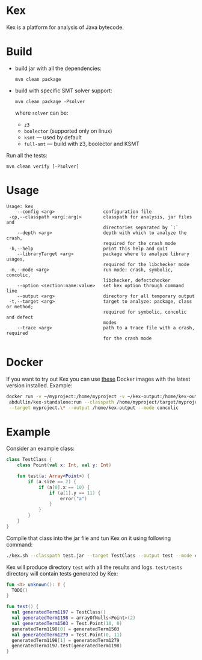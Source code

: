 # Kex

Kex is a platform for analysis of Java  bytecode.

# Build

* build jar with all the dependencies:
    ```
    mvn clean package
    ```

* build with specific SMT solver support:
    ```
    mvn clean package -Psolver
    ```
    where `solver` can be:
  * `z3`
  * `boolector` (supported only on linux)
  * `ksmt` &mdash; used by default
  * `full-smt` &mdash; build with z3, boolector and KSMT

Run all the tests:
```
mvn clean verify [-Psolver]
```

# Usage

```
Usage: kex
    --config <arg>                  configuration file
 -cp,--classpath <arg[:arg]>        classpath for analysis, jar files and
                                    directories separated by `:`
    --depth <arg>                   depth with which to analyze the crash,
                                    required for the crash mode
 -h,--help                          print this help and quit
    --libraryTarget <arg>           package where to analyze library usages,
                                    required for the libchecker mode
 -m,--mode <arg>                    run mode: crash, symbolic, concolic,
                                    libchecker, defectchecker
    --option <section:name:value>   set kex option through command line
    --output <arg>                  directory for all temporary output
 -t,--target <arg>                  target to analyze: package, class or method;
                                    required for symbolic, concolic and defect
                                    modes
    --trace <arg>                   path to a trace file with a crash, required
                                    for the crash mode
```

# Docker

If you want to try out Kex you can use [these](https://github.com/vorpal-research/kex-dockerfile)
Docker images with the latest version installed. Example:

```bash
docker run -v ~/myproject:/home/myproject -v ~/kex-output:/home/kex-output \
 abdullin/kex-standalone:run --classpath /home/myproject/target/myproject.jar \
 --target myproject.\* --output /home/kex-output --mode concolic
```

# Example

Consider an example class:
```kotlin
class TestClass {
    class Point(val x: Int, val y: Int)

    fun test(a: Array<Point>) {
        if (a.size == 2) {
            if (a[0].x == 10) {
                if (a[1].y == 11) {
                    error("a")
                }
            }
        }
    }
}
```

Compile that class into the jar file and tun Kex on it using following command:
```bash
./kex.sh --classpath test.jar --target TestClass --output test --mode concolic
```

Kex will produce directory `test` with all the results and logs. `test/tests`
directory will contain tests generated by Kex:

```kotlin
fun <T> unknown(): T {
  TODO()
}

fun test() {
  val generatedTerm1197 = TestClass()
  val generatedTerm1198 = arrayOfNulls<Point>(2)
  val generatedTerm1503 = Test.Point(10, 0)
  generatedTerm1198[0] = generatedTerm1503
  val generatedTerm1279 = Test.Point(0, 11)
  generatedTerm1198[1] = generatedTerm1279
  generatedTerm1197.test(generatedTerm1198)
}
``` 
